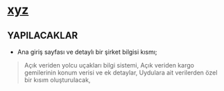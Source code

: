 # [xyz](https://erdemgns.github.io/xyz/)


## YAPILACAKLAR

- Ana giriş sayfası ve detaylı bir şirket bilgisi kısmı;

> Açık veriden yolcu uçakları bilgi sistemi, 
> Açık veriden kargo gemilerinin konum verisi ve ek detaylar, 
> Uydulara ait verilerden özel bir kısım oluşturulacak, 
